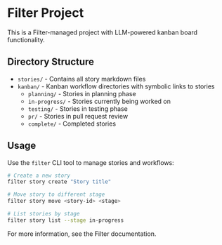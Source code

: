 # Filter Project

This is a Filter-managed project with LLM-powered kanban board functionality.

## Directory Structure

- `stories/` - Contains all story markdown files
- `kanban/` - Kanban workflow directories with symbolic links to stories
  - `planning/` - Stories in planning phase
  - `in-progress/` - Stories currently being worked on
  - `testing/` - Stories in testing phase
  - `pr/` - Stories in pull request review
  - `complete/` - Completed stories

## Usage

Use the `filter` CLI tool to manage stories and workflows:

```bash
# Create a new story
filter story create "Story title"

# Move story to different stage
filter story move <story-id> <stage>

# List stories by stage
filter story list --stage in-progress
```

For more information, see the Filter documentation.
